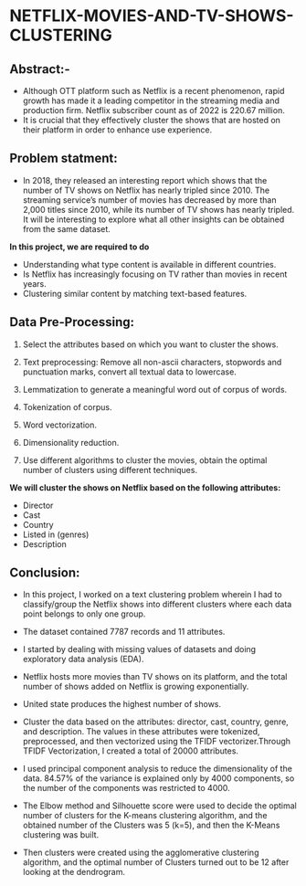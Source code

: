 # NETFLIX-MOVIES-AND-TV-SHOWS-CLUSTERING

## Abstract:-
* Although OTT platform such as Netflix is a recent phenomenon, rapid growth has made it a leading competitor in the streaming media and production firm.
Netflix subscriber count as of 2022 is 220.67 million. 
* It is crucial that they effectively cluster the shows that are hosted on their platform in order to enhance use experience.

## Problem statment:
* In 2018, they released an interesting report which shows that the number of TV shows on Netflix has nearly tripled since 2010. The streaming service’s number of movies has decreased by more than 2,000 titles since 2010, while its number of TV shows has nearly tripled. It will be interesting to explore what all other insights can be obtained from the same dataset.

**In this project, we are required to do**
* Understanding what type content is available in different countries.
* Is Netflix has increasingly focusing on TV rather than movies in recent years.
* Clustering similar content by matching text-based features.

## Data Pre-Processing:

1. Select the attributes based on which you want to cluster the shows.

2. Text preprocessing: Remove all non-ascii characters, stopwords and punctuation marks, convert all textual data to lowercase.

3. Lemmatization to generate a meaningful word out of corpus of words.

4. Tokenization of corpus.

5. Word vectorization.

6. Dimensionality reduction.

7. Use different algorithms to cluster the movies, obtain the optimal number of clusters using different techniques.

**We will cluster the shows on Netflix based on the following attributes:**

* Director
* Cast
* Country
* Listed in (genres)
* Description


## Conclusion:

* In this project, I worked on a text clustering problem wherein I had to classify/group the Netflix shows into different clusters where each data point belongs to only one group.

* The dataset contained 7787 records and 11 attributes.

* I started by dealing with missing values ​​of datasets and doing exploratory data analysis (EDA).

* Netflix hosts more movies than TV shows on its platform, and the total number of shows added on Netflix is growing exponentially.

* United state produces the highest number of shows.

* Cluster the data based on the attributes: director, cast, country, genre, and description. The values in these attributes were tokenized, preprocessed, and then vectorized using the TFIDF vectorizer.Through TFIDF Vectorization, I created a total of 20000 attributes.

* I used principal component analysis to reduce the dimensionality of the data. 84.57% of the variance is explained only by 4000 components, so the number of the components was restricted to 4000.

* The Elbow method and Silhouette score were used to decide the optimal number of clusters for the K-means clustering algorithm, and the obtained number of the Clusters was 5 (k=5), and then the K-Means clustering was built.

* Then clusters were created using the agglomerative clustering algorithm, and the optimal number of Clusters turned out to be 12 after looking at the dendrogram.

